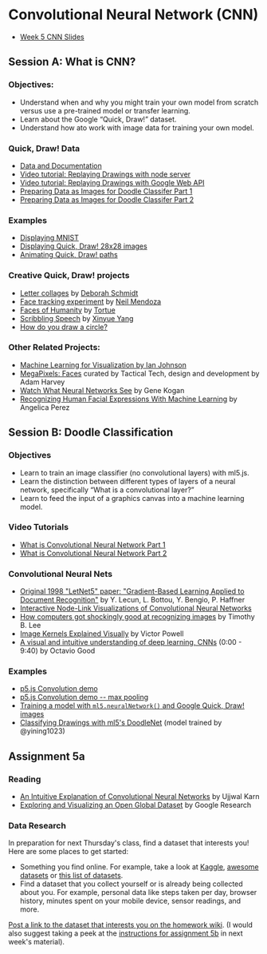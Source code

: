 # Convolutional Neural Network (CNN)

- [Week 5 CNN Slides](https://docs.google.com/presentation/d/14EKV7ZIhk-3ioGCZPxp646e1264Dy0wOdFj2vhxUsWA/edit?usp=sharing)

## Session A: What is CNN?

### Objectives:

- Understand when and why you might train your own model from scratch versus use a pre-trained model or transfer learning.
- Learn about the Google “Quick, Draw!” dataset.
- Understand how ato work with image data for training your own model.

### Quick, Draw! Data

- [Data and Documentation](https://github.com/googlecreativelab/quickdraw-dataset)
- [Video tutorial: Replaying Drawings with node server](https://thecodingtrain.com/CodingChallenges/122.1-quick-draw)
- [Video tutorial: Replaying Drawings with Google Web API](https://thecodingtrain.com/CodingChallenges/122.2-quick-draw)
- [Preparing Data as Images for Doodle Classifer Part 1](https://youtu.be/gX7U6WA7Ffk)
- [Preparing Data as Images for Doodle Classifer Part 2](https://youtu.be/wMe6qcpD8jI)

### Examples

- [Displaying MNIST](https://editor.p5js.org/ima_ml/sketches/ndqnn8p3F)
- [Displaying Quick, Draw! 28x28 images](https://editor.p5js.org/ima_ml/sketches/wOO4nvwyw)
- [Animating Quick, Draw! paths](https://editor.p5js.org/ima_ml/sketches/aT9zxHX7n)

### Creative Quick, Draw! projects

- [Letter collages](http://frauzufall.de/en/2017/google-quick-draw/) by [Deborah Schmidt](http://frauzufall.de/)
- [Face tracking experiment](https://www.instagram.com/p/BUU8TuQD6_v/) by [Neil Mendoza](http://www.neilmendoza.com/)
- [Faces of Humanity](http://project.laboiteatortue.com/facesofhumanity/) by [Tortue](www.laboiteatortue.com)
- [Scribbling Speech](http://xinyue.de/scribbling-speech.html) by [Xinyue Yang](http://xinyue.de/)
- [How do you draw a circle?](https://qz.com/994486/the-way-you-draw-circles-says-a-lot-about-you/)

### Other Related Projects:

- [Machine Learning for Visualization by Ian Johnson](https://medium.com/@enjalot/machine-learning-for-visualization-927a9dff1cab)
- [MegaPixels: Faces](https://ahprojects.com/megapixels-glassroom/) curated by Tactical Tech, design and development by Adam Harvey
- [Watch What Neural Networks See](https://experiments.withgoogle.com/what-neural-nets-see) by Gene Kogan
- [Recognizing Human Facial Expressions With Machine Learning](https://thoughtworksarts.io/blog/recognizing-facial-expressions-machine-learning/) by Angelica Perez

## Session B: Doodle Classification

### Objectives

- Learn to train an image classifier (no convolutional layers) with ml5.js.
- Learn the distinction between different types of layers of a neural network, specifically “What is a convolutional layer?”
- Learn to feed the input of a graphics canvas into a machine learning model.

### Video Tutorials

- [What is Convolutional Neural Network Part 1](https://youtu.be/qPKsVAI_W6M?list=PLRqwX-V7Uu6YPSwT06y_AEYTqIwbeam3y)
- [What is Convolutional Neural Network Part 2](https://youtu.be/pRWq_mtuppU?list=PLRqwX-V7Uu6YPSwT06y_AEYTqIwbeam3y)

### Convolutional Neural Nets

- [Original 1998 "LetNet5" paper: "Gradient-Based Learning Applied to Document Recognition"](http://yann.lecun.com/exdb/publis/pdf/lecun-01a.pdf) by Y. Lecun, L. Bottou, Y. Bengio, P. Haffner
- [Interactive Node-Link Visualizations of Convolutional Neural Networks](http://scs.ryerson.ca/~aharley/vis/)
- [How computers got shockingly good at recognizing images](https://arstechnica.com/science/2018/12/how-computers-got-shockingly-good-at-recognizing-images/) by Timothy B. Lee
- [Image Kernels Explained Visually](http://setosa.io/ev/image-kernels/) by Victor Powell
- [A visual and intuitive understanding of deep learning, CNNs](https://www.youtube.com/watch?v=Oqm9vsf_hvU) (0:00 - 9:40) by Octavio Good

### Examples

- [p5.js Convolution demo](https://editor.p5js.org/codingtrain/sketches/BN1lE-gyl)
- [p5.js Convolution demo -- max pooling](https://editor.p5js.org/codingtrain/sketches/GMRfsK7Wn)
- [Training a model with `ml5.neuralNetwork()` and Google Quick, Draw! images](https://editor.p5js.org/ima_ml/sketches/bL6jONrFQ)
- [Classifying Drawings with ml5's DoodleNet](https://editor.p5js.org/ima_ml/sketches/IbXlN6voN) (model trained by @yining1023)

## Assignment 5a

### Reading

- [An Intuitive Explanation of Convolutional Neural Networks](https://ujjwalkarn.me/2016/08/11/intuitive-explanation-convnets/) by Ujjwal Karn
- [Exploring and Visualizing an Open Global Dataset](https://research.googleblog.com/2017/08/exploring-and-visualizing-open-global.html) by Google Research

### Data Research

In preparation for next Thursday's class, find a dataset that interests you! Here are some places to get started:

- Something you find online. For example, take a look at [Kaggle](https://www.kaggle.com/), [awesome datasets](https://github.com/awesomedata/awesome-public-datasets) or [this list of datasets](https://github.com/ml5js/Intro-ML-Arts-IMA-F22/wiki/Datasets).
- Find a dataset that you collect yourself or is already being collected about you. For example, personal data like steps taken per day, browser history, minutes spent on your mobile device, sensor readings, and more.

[Post a link to the dataset that interests you on the homework wiki](https://github.com/ml5js/Intro-ML-Arts-IMA-F22/wiki/Assignment-5). (I would also suggest taking a peek at the [instructions for assignment 5b](https://github.com/ml5js/Intro-ML-Arts-IMA-F22/blob/main/06_data/README.md#assignment-5b) in next week's material).
